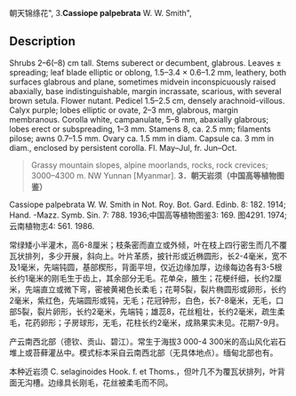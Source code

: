 朝天锦绦花",
3.**Cassiope palpebrata** W. W. Smith",

## Description
Shrubs 2–6(–8) cm tall. Stems suberect or decumbent, glabrous. Leaves ± spreading; leaf blade elliptic or oblong, 1.5–3.4 × 0.6–1.2 mm, leathery, both surfaces glabrous and plane, sometimes midvein inconspicuously raised abaxially, base indistinguishable, margin incrassate, scarious, with several brown setula. Flower nutant. Pedicel 1.5–2.5 cm, densely arachnoid-villous. Calyx purple; lobes elliptic or ovate, 2–3 mm, glabrous, margin membranous. Corolla white, campanulate, 5–8 mm, abaxially glabrous; lobes erect or subspreading, 1–3 mm. Stamens 8, ca. 2.5 mm; filaments pilose; awns 0.7–1.5 mm. Ovary ca. 1.5 mm in diam. Capsule ca. 3 mm in diam., enclosed by persistent corolla. Fl. May–Jul, fr. Jun–Oct.

> Grassy mountain slopes, alpine moorlands, rocks, rock crevices; 3000–4300 m. NW Yunnan [Myanmar].
**3．朝天岩须（中国高等植物图鉴）**

Cassiope palpebrata W. W. Smith in Not. Roy. Bot. Gard. Edinb. 8: 182. 1914; Hand. -Mazz. Symb. Sin. 7: 788. 1936;中国高等植物图鉴3: 169. 图4291. 1974; 云南植物志4: 561. 1986.

常绿矮小半灌木，高6-8厘米；枝条密而直立或外倾，叶在枝上四行密生而几不覆瓦状排列，多少开展，斜向上。叶片革质，披针形或近椭圆形，长2-4毫米，宽不及1毫米，先端钝圆，基部楔形，背面平坦，仅近边缘加厚，边缘每边各有3-5根长约1毫米的刚毛生于齿上，其余部分无毛。花单朵，腋生；花梗纤细，长约2厘米，先端直立或微下弯，密被黄褐色长柔毛；花萼5裂，裂片椭圆形或卵形，长约2毫米，紫红色，先端圆形或钝，无毛；花冠钟形，白色，长7-8毫米，无毛，口部5裂，裂片卵形，长约2毫米，先端钝；雄蕊8，花丝粗壮，长约2毫米，疏生柔毛，花药卵形；子房球形，无毛，花柱长约2毫米，成熟果实未见。花期7-9月。

产云南西北部（德钦、贡山、碧江）。常生于海拔3 000-4 300米的高山风化岩石堆上或苔藓灌丛中。模式标本采自云南西北部（无具体地点）。缅甸北部也有。

本种近岩须 C. selaginoides Hook. f. et Thoms.，但叶几不为覆瓦状排列，叶背面无沟槽。边缘具长刚毛，花丝被柔毛而不同。
